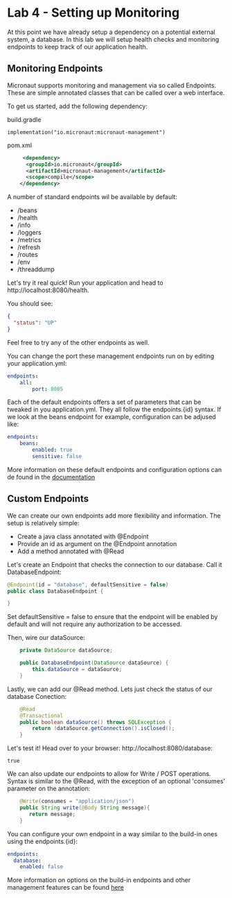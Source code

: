 # Lab 4 - Setting up Monitoring

At this point we have already setup a dependency on a potential external
system, a database. In this lab we will setup health checks and monitoring endpoints to
keep track of our application health.

## Monitoring Endpoints

Micronaut supports monitoring and management via so called Endpoints. These are simple annotated classes
that can be called over a web interface. 

To get us started, add the following dependency:

build.gradle
````
implementation("io.micronaut:micronaut-management")
````

pom.xml
````xml
     <dependency>
      <groupId>io.micronaut</groupId>
      <artifactId>micronaut-management</artifactId>
      <scope>compile</scope>
    </dependency>
````

A number of standard endpoints wil be available by default:

- /beans
- /health
- /info
- /loggers
- /metrics
- /refresh
- /routes
- /env
- /threaddump

Let's try it real quick! Run your application and head to http://localhost:8080/health.

You should see:
````json
{
  "status": "UP"
}
````

Feel free to try any of the other endpoints as well.

You can change the port these management endpoints run on by editing your application.yml:

````yml
endpoints:
    all:
        port: 8085
````

Each of the default endpoints offers a set of parameters that can be tweaked in you application.yml. They all follow the
endpoints.{id} syntax. If we look at the beans endpoint for example, configuration can be adjused like:

````yaml
endpoints:
    beans:
        enabled: true
        sensitive: false
````

More information on these default endpoints and configuration options can de found in the [documentation](https://docs.micronaut.io/latest/guide/index.html#providedEndpoints)

## Custom Endpoints

We can create our own endpoints add more flexibility and information. The setup is relatively simple:

- Create a java class annotated with @Endpoint
- Provide an id as argument on the @Endpoint annotation
- Add a method annotated with @Read

Let's create an Endpoint that checks the connection to our database. Call it DatabaseEndpoint:

````java
@Endpoint(id = "database", defaultSensitive = false)
public class DatabaseEndpoint {

}
````

Set defaultSensitive = false to ensure that the endpoint will be enabled by default and will
not require any authorization to be accessed.

Then, wire our dataSource:

````java
    private DataSource dataSource;

    public DatabaseEndpoint(DataSource dataSource) {
        this.dataSource = dataSource;
    }
````

Lastly, we can add our @Read method. Lets just check the status of our database Conection:

````java
    @Read
    @Transactional
    public boolean dataSource() throws SQLException {
        return !dataSource.getConnection().isClosed();
    }
````

Let's test it! Head over to your browser: http://localhost:8080/database:

````
true
````

We can also update our endpoints to allow for Write / POST operations. Syntax is similar to the @Read, with the 
exception of an optional 'consumes' parameter on the annotation:

````java
    @Write(consumes = "application/json")
    public String write(@Body String message){
       return message;
    }
````

You can configure your own endpoint in a way similar to the build-in ones using the endpoints.{id}:

````yml
endpoints:
  database:
    enabled: false
````

More information on options on the build-in endpoints and other management features can be found [here](https://docs.micronaut.io/latest/guide/index.html#management)
